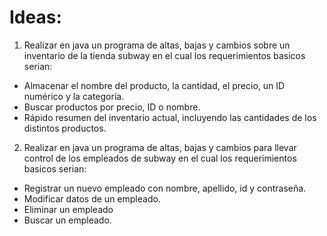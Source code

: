 # Ideas:

1. Realizar en java un programa de altas, bajas y cambios sobre un inventario de la tienda subway en el cual los requerimientos basicos serian:
* Almacenar el nombre del producto, la cantidad, el precio, un ID numérico y la categoría.
* Buscar productos por precio, ID o nombre.
* Rápido resumen del inventario actual, incluyendo las cantidades de los distintos productos.


2. Realizar en java un programa de altas, bajas y cambios para llevar control de los empleados de subway en el cual los requerimientos basicos serian:
* Registrar un nuevo empleado con nombre, apellido, id y contraseña.
* Modificar datos de un empleado.
* Eliminar un empleado
* Buscar un empleado. 
